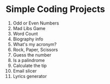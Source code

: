 # Simple Coding Projects

1.  Odd or Even Numbers
2.  Mad Libs Game
3.  Word Count
4.  Biography info
5.  What's my acronym?
6.  Rock, Paper, Scissors
7.  Guess the number
8.  Is a palindrome
9.  Calculate the tip
10. Email slicer
11. Lyrics generator